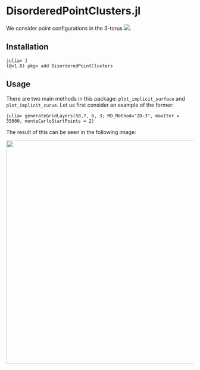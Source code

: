 # DisorderedPointClusters.jl

We consider point configurations in the 3-torus <img src="https://render.githubusercontent.com/render/math?math=T^3\subset\mathbb{R}^3">. 

## Installation

```
julia> ]
(@v1.8) pkg> add DisorderedPointClusters
```

## Usage

There are two main methods in this package: `plot_implicit_surface` and `plot_implicit_curve`. Let us first consider an example of the former:

```
julia> generateGridLayers(50,7, 6, 3; MD_Method="2D-3", maxIter = 35000, monteCarloStartPoints = 2)
```

The result of this can be seen in the following image: 
<p align="center">
  <img src="https://user-images.githubusercontent.com/65544132/114864346-2b0ec700-9df1-11eb-8ad4-4ef2d4e1c9f3.png" width="600", height="600">
</p>
